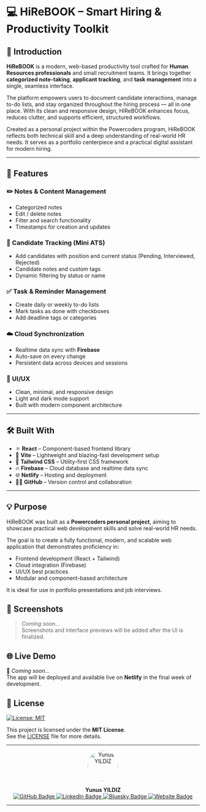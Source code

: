 # 💻 HiReBOOK – Smart Hiring & Productivity Toolkit

## 📘 Introduction

**HiReBOOK** is a modern, web-based productivity tool crafted for **Human Resources professionals** and small recruitment teams. It brings together **categorized note-taking**, **applicant tracking**, and **task management** into a single, seamless interface.

The platform empowers users to document candidate interactions, manage to-do lists, and stay organized throughout the hiring process — all in one place. With its clean and responsive design, HiReBOOK enhances focus, reduces clutter, and supports efficient, structured workflows.

Created as a personal project within the Powercoders program, HiReBOOK reflects both technical skill and a deep understanding of real-world HR needs. It serves as a portfolio centerpiece and a practical digital assistant for modern hiring.

---

## 🚀 Features

### ✏️ Notes & Content Management

- Categorized notes  
- Edit / delete notes  
- Filter and search functionality  
- Timestamps for creation and updates

### 👤 Candidate Tracking (Mini ATS)

- Add candidates with position and current status (Pending, Interviewed, Rejected)
- Candidate notes and custom tags
- Dynamic filtering by status or name

### ✅ Task & Reminder Management

- Create daily or weekly to-do lists
- Mark tasks as done with checkboxes
- Add deadline tags or categories

### ☁️ Cloud Synchronization

- Realtime data sync with **Firebase**
- Auto-save on every change
- Persistent data across devices and sessions

### 🎨 UI/UX

- Clean, minimal, and responsive design
- Light and dark mode support
- Built with modern component architecture

---

## 🛠️ Built With

- ⚛️ **React** – Component-based frontend library  
- 🧪 **Vite** – Lightweight and blazing-fast development setup  
- 💨 **Tailwind CSS** – Utility-first CSS framework  
- 🔥 **Firebase** – Cloud database and realtime data sync  
- 🌐 **Netlify** – Hosting and deployment  
- 🧑‍💻 **GitHub** – Version control and collaboration

---

## 💡 Purpose

HiReBOOK was built as a **Powercoders personal project**, aiming to showcase practical web development skills and solve real-world HR needs.

The goal is to create a fully functional, modern, and scalable web application that demonstrates proficiency in:

- Frontend development (React + Tailwind)
- Cloud integration (Firebase)
- UI/UX best practices
- Modular and component-based architecture

It is ideal for use in portfolio presentations and job interviews.

## 📸 Screenshots

> *Coming soon...*  
Screenshots and interface previews will be added after the UI is finalized.

## 🌐 Live Demo

🔗 *Coming soon...*  
The app will be deployed and available live on **Netlify** in the final week of development.

## 📖 License

[![License: MIT](https://img.shields.io/badge/License-MIT-blue.svg)](https://opensource.org/licenses/MIT)

This project is licensed under the **MIT License**.  
See the [LICENSE](./LICENSE) file for more details.

---

<p align="center">
  <img src="https://github.com/yunusyildiz-ch.png" width="80" height="80" style="border-radius: 50%;" alt="Yunus YILDIZ" />
</p>

<p align="center">
  <strong>Yunus YILDIZ</strong><br>
  <a href="https://github.com/yunusyildiz-ch">
    <img src="https://img.shields.io/badge/GitHub-100000?style=flat&logo=github&logoColor=white" alt="GitHub Badge"/>
  </a>
  <a href="https://www.linkedin.com/in/yunusyildiz-ch">
    <img src="https://img.shields.io/badge/LinkedIn-0A66C2?style=flat&logo=linkedin&logoColor=white" alt="LinkedIn Badge"/>
  </a>
  <a href="https://bsky.app/profile/yunusyildiz.ch">
    <img src="https://img.shields.io/badge/Bluesky-0085FF?style=flat&logo=bluesky&logoColor=white" alt="Bluesky Badge"/>
  </a>
  <a href="https://yunusyildiz.ch">
    <img src="https://img.shields.io/badge/Website-000000?style=flat&logo=google-chrome&logoColor=white" alt="Website Badge"/>
  </a>
</p>

---